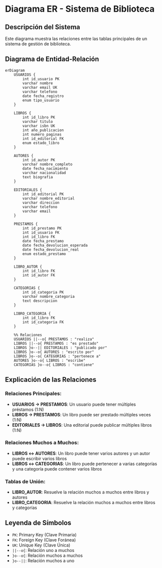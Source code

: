 # Diagrama ER - Sistema de Biblioteca

## Descripción del Sistema
Este diagrama muestra las relaciones entre las tablas principales de un sistema de gestión de biblioteca.

## Diagrama de Entidad-Relación

```mermaid
erDiagram
    USUARIOS {
        int id_usuario PK
        varchar nombre
        varchar email UK
        varchar telefono
        date fecha_registro
        enum tipo_usuario
    }
    
    LIBROS {
        int id_libro PK
        varchar titulo
        varchar isbn UK
        int año_publicacion
        int numero_paginas
        int id_editorial FK
        enum estado_libro
    }
    
    AUTORES {
        int id_autor PK
        varchar nombre_completo
        date fecha_nacimiento
        varchar nacionalidad
        text biografia
    }
    
    EDITORIALES {
        int id_editorial PK
        varchar nombre_editorial
        varchar direccion
        varchar telefono
        varchar email
    }
    
    PRESTAMOS {
        int id_prestamo PK
        int id_usuario FK
        int id_libro FK
        date fecha_prestamo
        date fecha_devolucion_esperada
        date fecha_devolucion_real
        enum estado_prestamo
    }
    
    LIBRO_AUTOR {
        int id_libro FK
        int id_autor FK
    }
    
    CATEGORIAS {
        int id_categoria PK
        varchar nombre_categoria
        text descripcion
    }
    
    LIBRO_CATEGORIA {
        int id_libro FK
        int id_categoria FK
    }

    %% Relaciones
    USUARIOS ||--o{ PRESTAMOS : "realiza"
    LIBROS ||--o{ PRESTAMOS : "es prestado"
    LIBROS }o--|| EDITORIALES : "publicado por"
    LIBROS }o--o{ AUTORES : "escrito por"
    LIBROS }o--o{ CATEGORIAS : "pertenece a"
    AUTORES }o--o{ LIBROS : "escribe"
    CATEGORIAS }o--o{ LIBROS : "contiene"
```

## Explicación de las Relaciones

### Relaciones Principales:
- **USUARIOS → PRESTAMOS**: Un usuario puede tener múltiples préstamos (1:N)
- **LIBROS → PRESTAMOS**: Un libro puede ser prestado múltiples veces (1:N)
- **EDITORIALES → LIBROS**: Una editorial puede publicar múltiples libros (1:N)

### Relaciones Muchos a Muchos:
- **LIBROS ↔ AUTORES**: Un libro puede tener varios autores y un autor puede escribir varios libros
- **LIBROS ↔ CATEGORIAS**: Un libro puede pertenecer a varias categorías y una categoría puede contener varios libros

### Tablas de Unión:
- **LIBRO_AUTOR**: Resuelve la relación muchos a muchos entre libros y autores
- **LIBRO_CATEGORIA**: Resuelve la relación muchos a muchos entre libros y categorías

## Leyenda de Símbolos
- `PK`: Primary Key (Clave Primaria)
- `FK`: Foreign Key (Clave Foránea)
- `UK`: Unique Key (Clave Única)
- `||--o{`: Relación uno a muchos
- `}o--o{`: Relación muchos a muchos
- `}o--||`: Relación muchos a uno